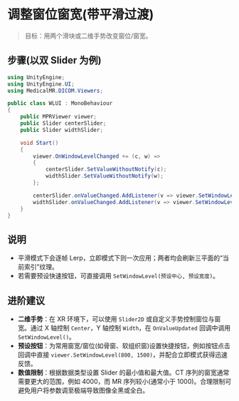 # 调整窗位窗宽(带平滑过渡)

> 目标：用两个滑块或二维手势改变窗位/窗宽。

## 步骤(以双 Slider 为例)
```csharp
using UnityEngine;
using UnityEngine.UI;
using MedicalMR.DICOM.Viewers;

public class WLUI : MonoBehaviour
{
    public MPRViewer viewer;
    public Slider centerSlider;
    public Slider widthSlider;

    void Start()
    {
        viewer.OnWindowLevelChanged += (c, w) =>
        {
            centerSlider.SetValueWithoutNotify(c);
            widthSlider.SetValueWithoutNotify(w);
        };

        centerSlider.onValueChanged.AddListener(v => viewer.SetWindowLevel(v, viewer.GetWindowWidth()));
        widthSlider.onValueChanged.AddListener(v => viewer.SetWindowLevel(viewer.GetWindowCenter(), v));
    }
}
```
## 说明
- 平滑模式下会逐帧 Lerp，立即模式下则一次应用；两者均会刷新三平面的“当前索引”纹理。  
- 若需要预设快速按钮，可直接调用 `SetWindowLevel(预设中心, 预设宽度)`。

## 进阶建议

- **二维手势**：在 XR 环境下，可以使用 `Slider2D` 或自定义手势控制窗位与窗宽。通过 X 轴控制 `Center`，Y 轴控制 `Width`，在 `OnValueUpdated` 回调中调用 `SetWindowLevel()`。
- **预设按钮**：为常用窗宽/窗位(如骨窗、软组织窗)设置快捷按钮，例如按钮点击回调中直接 `viewer.SetWindowLevel(800, 1500)`，并配合立即模式获得迅速反馈。
- **数值限制**：根据数据类型设置 Slider 的最小值和最大值。CT 序列的窗宽通常需要更大的范围，例如 4000，而 MR 序列较小(通常小于 1000)。合理限制可避免用户将参数调至极端导致图像全黑或全白。